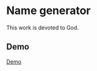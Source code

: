 # Name generator

This work is devoted to God.

## Demo

[Demo](https://sanjosolutions.github.io/name-generator/)
